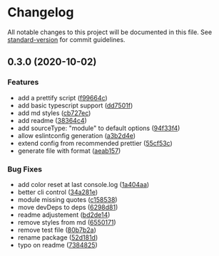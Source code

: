 # Changelog

All notable changes to this project will be documented in this file. See [standard-version](https://github.com/conventional-changelog/standard-version) for commit guidelines.

## 0.3.0 (2020-10-02)


### Features

* add a prettify script ([f99664c](https://github.com/ImADrafter/budgerigar/commit/f99664caf292cbdc6b849dffe10a91a7bdda6225))
* add basic typescript support ([dd7501f](https://github.com/ImADrafter/budgerigar/commit/dd7501f4bbf9e11a63ee1ae268d66b2deaf7f3b5))
* add md styles ([cb727ec](https://github.com/ImADrafter/budgerigar/commit/cb727ec40b9f4b4a24e44315e5c941f84c13c7e0))
* add readme ([38364c4](https://github.com/ImADrafter/budgerigar/commit/38364c498fd90b3513556f7522c379826481aca9))
* add sourceType: "module" to default options ([94f33f4](https://github.com/ImADrafter/budgerigar/commit/94f33f4f0f18fdc3f8950fb00833ae6824daf40b))
* allow eslintconfig generation ([a3b2d4e](https://github.com/ImADrafter/budgerigar/commit/a3b2d4e264ec4c484f5aaba4a811272c97e0018c))
* extend config from recommended prettier ([55cf53c](https://github.com/ImADrafter/budgerigar/commit/55cf53ce47e290917405265bc4f51b867e1916f0))
* generate file with format ([aeab157](https://github.com/ImADrafter/budgerigar/commit/aeab157366a90daf9cfd7b49e577c5094563647a))


### Bug Fixes

* add color reset at last console.log ([1a404aa](https://github.com/ImADrafter/budgerigar/commit/1a404aa6d43dd1b655f6575a830e0030ee30839e))
* better cli control ([34a281e](https://github.com/ImADrafter/budgerigar/commit/34a281ef909aa3512b8cf1be461c712a3edad444))
* module missing quotes ([c158538](https://github.com/ImADrafter/budgerigar/commit/c15853865972f8d0abeaf44f11e2bdbd651f84e8))
* move devDeps to deps ([6298d81](https://github.com/ImADrafter/budgerigar/commit/6298d819b26bd11c011aa637472f629d34dc4c4a))
* readme adjustement ([bd2de14](https://github.com/ImADrafter/budgerigar/commit/bd2de144d46793758812dd448337cfac602ad024))
* remove styles from md ([6550171](https://github.com/ImADrafter/budgerigar/commit/65501719af77f2a54f1426ad7d6da95c11ad0d81))
* remove test file ([80b7b2a](https://github.com/ImADrafter/budgerigar/commit/80b7b2a82b5be469dc70e7aae1ff7e41af33e806))
* rename package ([52d181d](https://github.com/ImADrafter/budgerigar/commit/52d181d4d0d2f36f8a031af45a91f7977e8c5c7b))
* typo on readme ([7384825](https://github.com/ImADrafter/budgerigar/commit/73848257f640464549da2bfad8e48e74ee86dd5c))
